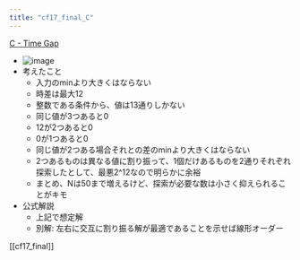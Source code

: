 ```yaml
---
title: "cf17_final_C"
---
```


[C - Time Gap](https://atcoder.jp/contests/cf17-final/tasks/cf17_final_c)
- ![image](https://gyazo.com/01e359885c614aec1e69d08ebbe5252b/thumb/1000)
- 考えたこと
    - 入力のminより大きくはならない
    - 時差は最大12
    - 整数である条件から、値は13通りしかない
    - 同じ値が3つあると0
    - 12が2つあると0
    - 0が1つあると0
    - 同じ値が2つある場合それとの差のminより大きくはならない
    - 2つあるものは異なる値に割り振って、1個だけあるものを2通りそれぞれ探索したとして、最悪2^12なので明らかに余裕
    - まとめ、Nは50まで増えるけど、探索が必要な数は小さく抑えられることがキモ
- 公式解説
    - 上記で想定解
    - 別解: 左右に交互に割り振る解が最適であることを示せば線形オーダー

[[cf17_final]]
